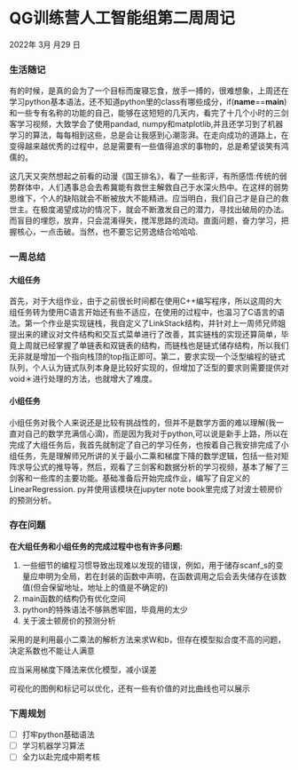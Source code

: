 # QG训练营人工智能组第二周周记

2022年 3月 月29  日

### 生活随记

有的时候，是真的会为了一个目标而废寝忘食，放手一搏的，很难想象，上周还在学习python基本语法，还不知道python里的class有哪些成分，if(__name__==__main__)和一些专有名称的功能的自己，能够在这短短的几天内，看完了十几个小时的三剑客学习视频，大致学会了使用pandad, numpy和matplotlib,并且还学习到了机器学习的算法，每每相到这些，总是会让我感到心潮澎湃。在走向成功的道路上，在变得越来越优秀的过程中，总是需要有一些值得追求的事物的，总是希望谈笑有鸿儒的。

这几天又突然想起之前看的动漫《国王排名》，看了一些影评，有所感悟:传统的弱势群体中，人们遇事总会去希冀能有救世主解救自己于水深火热中。在这样的弱势思维下，个人的缺陷就会不断被放大不能精进。应当明白，我们自己才是自己的救世主。在极度渴望成功的情况下，就会不断激发自己的潜力，寻找出破局的办法。而盲目的埋怨，放弃，只会混淆得失，搅浑思路的流动。直面问题，奋力学习，把握核心，一点击破。当然，也不要忘记劳逸结合哈哈哈.

###  一周总结

#### 大组任务

首先，对于大组作业，由于之前很长时间都在使用C++编写程序，所以这周的大组任务转为使用C语言开始还有些不适应，在使用的过程中，也温习了C语言的语法。第一个作业是实现链栈，我自定义了LinkStack结构，并针对上一周师兄师姐提出来的建议对文件结构和交互式菜单进行了改善，其实链栈的实现还算简单，毕竟上周就已经掌握了单链表和双链表的结构，而链栈也是链式储存结构，所以我们无非就是增加一个指向栈顶的top指正即可。第二，要求实现一个泛型编程的链式队列，个人认为链式队列本身是比较好实现的，但增加了泛型的要求则需要提供对void＊进行处理的方法，也就增大了难度。

#### 小组任务

小组任务对我个人来说还是比较有挑战性的，但并不是数学方面的难以理解(我一直对自己的数学充满信心滴)，而是因为我对于python,可以说是新手上路，所以在完成了大组任务后，我首先就制定了自己的学习任务，也按着自己我安排完成了小组任务，先是理解师兄所讲的关于最小二乘和梯度下降的数学逻辑，包括一些对矩阵求导公式的推导等，然后，观看了三剑客和数据分析的学习视频，基本了解了三剑客和一些库的主要功能。基础准备后开始完成作业，编写了自定义的LinearRegression. py并使用该模块在jupyter note book里完成了对波士顿房价的预测分析。

###  存在问题

**在大组任务和小组任务的完成过程中也有许多问题:**

1. 一些细节的编程习惯导致出现难以发现的错误，例如，用于储存scanf_s的变量应申明为全局，若在封装的函数中声明，在函数调用之后会丢失储存在该数值(但会保留地址，地址上的值是不确定的)
2. main函数的结构仍有优化空间
3. python的特殊语法不够熟悉牢固，毕竟用的太少
4. 关于波士顿房价的预测分析

采用的是利用最小二乘法的解析方法来求W和b，但存在模型拟合度不高的问题，决定系数也不能让人满意

应当采用梯度下降法来优化模型，减小误差

可视化的图例和标记可以优化，还有一些有价值的对比曲线也可以展示

### 下周规划

- [ ] 打牢python基础语法
- [ ] 学习机器学习算法
- [ ] 全力以赴完成中期考核